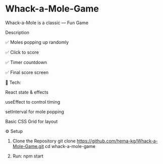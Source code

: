 # Whack-a-Mole-Game
Whack-a-Mole is a classic — Fun Game

Description

✅ Moles popping up randomly

✅ Click to score

✅ Timer countdown

✅ Final score screen

🧩 Tech:

React state & effects

useEffect to control timing

setInterval for mole popping

Basic CSS Grid for layout

⚙️ Setup

1. Clone the Repository
git clone https://github.com/hema-kg/Whack-a-Mole-Game.git
cd whack-a-mole-game

2. Run:
npm start
